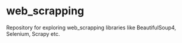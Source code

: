 # web_scrapping
Repository for exploring web_scrapping libraries like BeautifulSoup4, Selenium, Scrapy etc.
